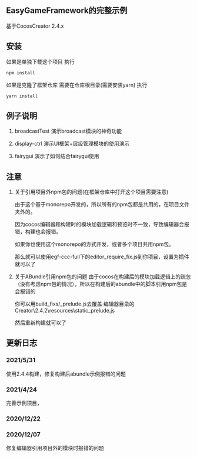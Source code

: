 ## EasyGameFramework的完整示例
基于CocosCreator 2.4.x

## 安装
如果是单独下载这个项目
执行
```bash
npm install
```

如果是克隆了框架仓库
需要在仓库根目录(需要安装yarn)
执行
```bash
yarn install
```
## 例子说明
1. broadcastTest 
演示broadcast模块的神奇功能

2. display-ctrl
演示UI框架+层级管理模块的使用演示

3. fairygui
演示了如何结合fairygui使用

## 注意
1. 关于引用项目外npm包的问题(在框架仓库中打开这个项目需要注意)

    由于这个基于monorepo开发的，所以所有的npm包都是共用的，在项目文件夹外的。

    因为cocos编辑器和构建时的模块加载逻辑和预览时不一致，导致编辑器会报错，构建也会报错。

    如果你也使用这个monorepo的方式开发，或者多个项目共用npm包。
    
    那么就可以使用egf-ccc-full下的editor_require_fix.js到你项目，设置为插件就可以了

2. 关于ABundle引用npm包的问题
    由于cocos在构建后的模块加载逻辑上的疏忽（没有考虑npm包的情况），所以在构建后的abundle中的脚本引用npm包是会报错的

    你可以用build_fixs/_prelude.js去覆盖
    编辑器目录的Creator\2.4.2\resources\static\_prelude.js 
    
    然后重新构建就可以了
## 更新日志

### 2021/5/31
使用2.4.4构建，修复构建后abundle示例报错的问题
### 2021/4/24
完善示例项目，
### 2020/12/22

### 2020/12/07
修复编辑器引用项目外的模块时报错的问题
